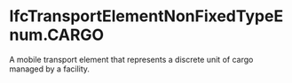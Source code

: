 IfcTransportElementNonFixedTypeEnum.CARGO
=========================================
A mobile transport element that represents a discrete unit of cargo managed by
a facility.


